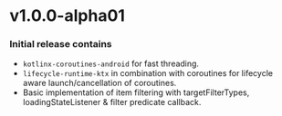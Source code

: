 # v1.0.0-alpha01

### Initial release contains
* `kotlinx-coroutines-android` for fast threading.
* `lifecycle-runtime-ktx` in combination with coroutines for lifecycle aware launch/cancellation of coroutines.
* Basic implementation of item filtering with targetFilterTypes, loadingStateListener & filter predicate callback.